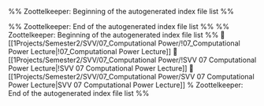 %% Zoottelkeeper: Beginning of the autogenerated index file list  %%

%% Zoottelkeeper: End of the autogenerated index file list  %%
%% Zoottelkeeper: Beginning of the autogenerated index file list  %%
📄 [[1Projects/Semester2/SVV/07_Computational Power/!07_Computational Power Lecture|!07_Computational Power Lecture]]
📄 [[1Projects/Semester2/SVV/07_Computational Power/!SVV 07 Computational Power Lecture|!SVV 07 Computational Power Lecture]]
📄 [[1Projects/Semester2/SVV/07_Computational Power/SVV 07 Computational Power Lecture|SVV 07 Computational Power Lecture]]
% Zoottelkeeper: End of the autogenerated index file list  %%
